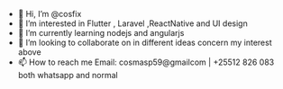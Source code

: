 - 👋 Hi, I’m @cosfix
- 👀 I’m interested in Flutter , Laravel ,ReactNative and UI design
- 🌱 I’m currently learning nodejs and angularjs
- 💞️ I’m looking to collaborate on in different ideas concern my interest above
- 📫 How to reach me Email: cosmasp59@gmailcom | +25512 826 083 both whatsapp and normal

<!---
cosfix/cosfix is a ✨ special ✨ repository because its `README.md` (this file) appears on your GitHub profile.
You can click the Preview link to take a look at your changes.
--->
